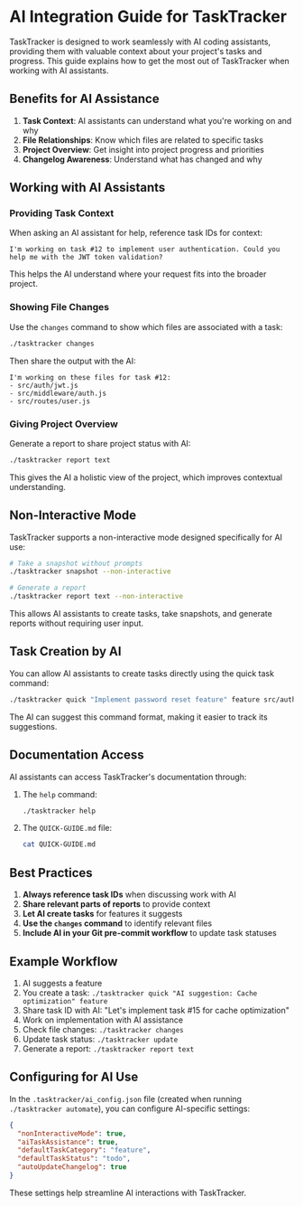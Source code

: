 # AI Integration Guide for TaskTracker

TaskTracker is designed to work seamlessly with AI coding assistants, providing them with valuable context about your project's tasks and progress. This guide explains how to get the most out of TaskTracker when working with AI assistants.

## Benefits for AI Assistance

1. **Task Context**: AI assistants can understand what you're working on and why
2. **File Relationships**: Know which files are related to specific tasks
3. **Project Overview**: Get insight into project progress and priorities
4. **Changelog Awareness**: Understand what has changed and why

## Working with AI Assistants

### Providing Task Context

When asking an AI assistant for help, reference task IDs for context:

```
I'm working on task #12 to implement user authentication. Could you help me with the JWT token validation?
```

This helps the AI understand where your request fits into the broader project.

### Showing File Changes

Use the `changes` command to show which files are associated with a task:

```bash
./tasktracker changes
```

Then share the output with the AI:

```
I'm working on these files for task #12:
- src/auth/jwt.js
- src/middleware/auth.js
- src/routes/user.js
```

### Giving Project Overview

Generate a report to share project status with AI:

```bash
./tasktracker report text
```

This gives the AI a holistic view of the project, which improves contextual understanding.

## Non-Interactive Mode

TaskTracker supports a non-interactive mode designed specifically for AI use:

```bash
# Take a snapshot without prompts
./tasktracker snapshot --non-interactive

# Generate a report
./tasktracker report text --non-interactive
```

This allows AI assistants to create tasks, take snapshots, and generate reports without requiring user input.

## Task Creation by AI

You can allow AI assistants to create tasks directly using the quick task command:

```bash
./tasktracker quick "Implement password reset feature" feature src/auth/reset.js
```

The AI can suggest this command format, making it easier to track its suggestions.

## Documentation Access

AI assistants can access TaskTracker's documentation through:

1. The `help` command:
   ```bash
   ./tasktracker help
   ```

2. The `QUICK-GUIDE.md` file:
   ```bash
   cat QUICK-GUIDE.md
   ```

## Best Practices

1. **Always reference task IDs** when discussing work with AI
2. **Share relevant parts of reports** to provide context
3. **Let AI create tasks** for features it suggests
4. **Use the `changes` command** to identify relevant files
5. **Include AI in your Git pre-commit workflow** to update task statuses

## Example Workflow

1. AI suggests a feature
2. You create a task: `./tasktracker quick "AI suggestion: Cache optimization" feature`
3. Share task ID with AI: "Let's implement task #15 for cache optimization"
4. Work on implementation with AI assistance
5. Check file changes: `./tasktracker changes`
6. Update task status: `./tasktracker update`
7. Generate a report: `./tasktracker report text`

## Configuring for AI Use

In the `.tasktracker/ai_config.json` file (created when running `./tasktracker automate`), you can configure AI-specific settings:

```json
{
  "nonInteractiveMode": true,
  "aiTaskAssistance": true,
  "defaultTaskCategory": "feature",
  "defaultTaskStatus": "todo",
  "autoUpdateChangelog": true
}
```

These settings help streamline AI interactions with TaskTracker. 